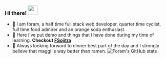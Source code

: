 ### Hi there! <img src="https://cultofthepartyparrot.com/parrots/hd/dealwithitnowparrot.gif" width="30px" />

- 🤷 I am foram, a half time full stack web developer, quarter time cyclist, full time food admirer and an orange soda enthusiast.
- 📝 Here i've put demo and things that i have done during my time of learning. **Checkout [FSojitra](https://github.com/FSojitra?tab=repositories)**
- 🍝 Always looking forward to dinner best part of the day and I strongly believe that maggi is way better than ramen.
![Foram's GitHub stats](https://github-readme-stats.vercel.app/api?username=fsojitra&show_icons=true)
